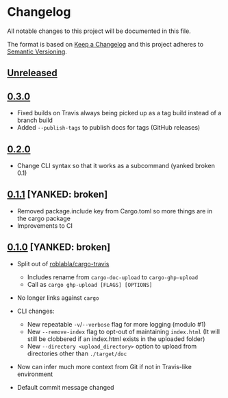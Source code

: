 # Changelog
All notable changes to this project will be documented in this file.

The format is based on [Keep a Changelog](http://keepachangelog.com/en/1.0.0/)
and this project adheres to [Semantic Versioning](http://semver.org/spec/v2.0.0.html).

## [Unreleased]

## [0.3.0]

- Fixed builds on Travis always being picked up as a tag build instead of a branch build
- Added `--publish-tags` to publish docs for tags (GitHub releases)

## [0.2.0]

- Change CLI syntax so that it works as a subcommand (yanked broken 0.1)

## [0.1.1] [YANKED: broken]

- Removed package.include key from Cargo.toml so more things are in the cargo package
- Improvements to CI

## [0.1.0] [YANKED: broken]

- Split out of [roblabla/cargo-travis](https://github.com/roblabla/cargo-travis)
  - Includes rename from `cargo-doc-upload` to `cargo-ghp-upload`
  - Call as `cargo ghp-upload [FLAGS] [OPTIONS]`
- No longer links against `cargo`
- CLI changes:
  - New repeatable `-v`/`--verbose` flag for more logging (modulo #1)
  - New `--remove-index` flag to opt-out of maintaining `index.html`
    (It will still be clobbered if an index.html exists in the uploaded folder)
  - New `--directory <upload_directory>` option to upload from directories other than `./target/doc`
- Now can infer much more context from Git if not in Travis-like environment
- Default commit message changed

  [Unreleased]: https://github.com/crate-ci/cargo-ghp-upload/compare/0.3.0...master
  [0.3.0]: https://github.com/crate-ci/cargo-ghp-upload/compare/0.2.0...0.3.0
  [0.2.0]: https://github.com/crate-ci/cargo-ghp-upload/compare/0.1.1...0.2.0
  [0.1.1]: https://github.com/crate-ci/cargo-ghp-upload/compare/0.1.0...0.1.1
  [0.1.0]: https://github.com/crate-ci/cargo-ghp-upload/tree/0.1.0
